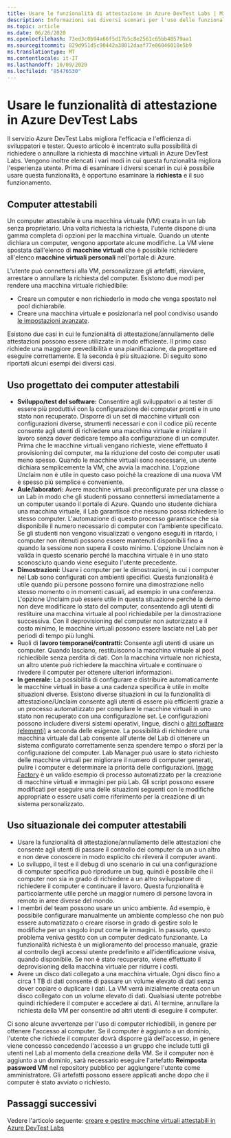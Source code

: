 ```yaml
---
title: Usare le funzionalità di attestazione in Azure DevTest Labs | Microsoft Docs
description: Informazioni sui diversi scenari per l'uso delle funzionalità Claim/Unclaim di Azure DevTest Labs
ms.topic: article
ms.date: 06/26/2020
ms.openlocfilehash: 73ed3c0b94a66f5d17b5c8e2561c65bb48579aa1
ms.sourcegitcommit: 829d951d5c90442a38012daaf77e86046018e5b9
ms.translationtype: MT
ms.contentlocale: it-IT
ms.lasthandoff: 10/09/2020
ms.locfileid: "85476530"
---
```

# <a name="use-claim-capabilities-in-azure-devtest-labs"></a>Usare le funzionalità di attestazione in Azure DevTest Labs
Il servizio Azure DevTest Labs migliora l'efficacia e l'efficienza di sviluppatori e tester. Questo articolo è incentrato sulla possibilità di richiedere o annullare la richiesta di macchine virtuali in Azure DevTest Labs. Vengono inoltre elencati i vari modi in cui questa funzionalità migliora l'esperienza utente. Prima di esaminare i diversi scenari in cui è possibile usare questa funzionalità, è opportuno esaminare la **richiesta** e il suo funzionamento.

## <a name="claimable-machines"></a>Computer attestabili
Un computer attestabile è una macchina virtuale (VM) creata in un lab senza proprietario. Una volta richiesta la richiesta, l'utente dispone di una gamma completa di opzioni per la macchina virtuale. Quando un utente dichiara un computer, vengono apportate alcune modifiche. La VM viene spostata dall'elenco di **macchine virtuali** che è possibile richiedere all'elenco **macchine virtuali personali** nell'portale di Azure. 

L'utente può connettersi alla VM, personalizzare gli artefatti, riavviare, arrestare o annullare la richiesta del computer. Esistono due modi per rendere una macchina virtuale richiedibile:

- Creare un computer e non richiederlo in modo che venga spostato nel pool dichiarabile. 
- Creare una macchina virtuale e posizionarla nel pool condiviso usando [le impostazioni avanzate](https://azure.microsoft.com/updates/azure-devtest-labs-claim-lab-vms-from-a-shared-pool/).

Esistono due casi in cui le funzionalità di attestazione/annullamento delle attestazioni possono essere utilizzate in modo efficiente. Il primo caso richiede una maggiore prevedibilità e una pianificazione, da progettare ed eseguire correttamente. E la seconda è più situazione. Di seguito sono riportati alcuni esempi dei diversi casi.

## <a name="designed-use-of-claimable-machines"></a>Uso progettato dei computer attestabili

- **Sviluppo/test del software:** Consentire agli sviluppatori o ai tester di essere più produttivi con la configurazione dei computer pronti e in uno stato non recuperato. Disporre di un set di macchine virtuali con configurazioni diverse, strumenti necessari e con il codice più recente consente agli utenti di richiedere una macchina virtuale e iniziare il lavoro senza dover dedicare tempo alla configurazione di un computer. Prima che le macchine virtuali vengano richieste, viene effettuato il provisioning dei computer, ma la riduzione del costo dei computer usati meno spesso. Quando le macchine virtuali sono necessarie, un utente dichiara semplicemente la VM, che avvia la macchina. L'opzione Unclaim non è utile in questo caso poiché la creazione di una nuova VM è spesso più semplice e conveniente.
- **Aule/laboratori:** Avere macchine virtuali preconfigurate per una classe o un Lab in modo che gli studenti possano connettersi immediatamente a un computer usando il portale di Azure.  Quando uno studente dichiara una macchina virtuale, il Lab garantisce che nessuno possa richiedere lo stesso computer. L'automazione di questo processo garantisce che sia disponibile il numero necessario di computer con l'ambiente specificato. Se gli studenti non vengono visualizzati o vengono eseguiti in ritardo, i computer non ritenuti possono essere mantenuti disponibili fino a quando la sessione non supera il costo minimo. L'opzione Unclaim non è valida in questo scenario perché la macchina virtuale è in uno stato sconosciuto quando viene eseguito l'utente precedente.
- **Dimostrazioni:** Usare i computer per le dimostrazioni, in cui i computer nel Lab sono configurati con ambienti specifici. Questa funzionalità è utile quando più persone possono fornire una dimostrazione nello stesso momento o in momenti casuali, ad esempio in una conferenza. L'opzione Unclaim può essere utile in questa situazione perché la demo non deve modificare lo stato del computer, consentendo agli utenti di restituire una macchina virtuale al pool richiedabile per la dimostrazione successiva. Con il deprovisioning del computer non autorizzato e il costo minimo, le macchine virtuali possono essere lasciate nel Lab per periodi di tempo più lunghi.
- Ruoli di **lavoro temporanei/contratti:** Consente agli utenti di usare un computer. Quando lasciano, restituiscono la macchina virtuale al pool richiedibile senza perdita di dati. Con la macchina virtuale non richiesta, un altro utente può richiedere la macchina virtuale e continuare o rivedere il computer per ottenere ulteriori informazioni.
- **In generale:** La possibilità di configurare e distribuire automaticamente le macchine virtuali in base a una cadenza specifica è utile in molte situazioni diverse. Esistono diverse situazioni in cui la funzionalità di attestazione/Unclaim consente agli utenti di essere più efficienti grazie a un processo automatizzato per compilare le macchine virtuali in uno stato non recuperato con una configurazione set. Le configurazioni possono includere diversi sistemi operativi, lingue, dischi o [altri software (elementi)](devtest-lab-artifact-author.md) a seconda delle esigenze. La possibilità di richiedere una macchina virtuale dal Lab consente all'utente del Lab di ottenere un sistema configurato correttamente senza spendere tempo o sforzi per la configurazione del computer. Lab Manager può usare lo stato richiesto delle macchine virtuali per migliorare il numero di computer generati, pulire i computer e determinare la priorità delle configurazioni. [Image Factory](image-factory-create.md) è un valido esempio di processo automatizzato per la creazione di macchine virtuali e immagini per più Lab. Gli script possono essere modificati per eseguire una delle situazioni seguenti con le modifiche appropriate o essere usati come riferimento per la creazione di un sistema personalizzato.

## <a name="situational-use-of-claimable-machines"></a>Uso situazionale dei computer attestabili

- Usare la funzionalità di attestazione/annullamento delle attestazioni che consente agli utenti di passare il controllo dei computer da un a un altro e non deve conoscere in modo esplicito chi rileverà il computer avanti.
- Lo sviluppo, il test e il debug di uno scenario in cui una configurazione di computer specifica può riprodurre un bug, quindi è possibile che il computer non sia in grado di richiedere a un altro sviluppatore di richiedere il computer e continuare il lavoro. Questa funzionalità è particolarmente utile perché un maggior numero di persone lavora in remoto in aree diverse del mondo. 
- I membri del team possono usare un unico ambiente. Ad esempio, è possibile configurare manualmente un ambiente complesso che non può essere automatizzato o creare risorse in grado di gestire solo le modifiche per un singolo input come le immagini. In passato, questo problema veniva gestito con un computer dedicato funzionante. La funzionalità richiesta è un miglioramento del processo manuale, grazie al controllo degli accessi utente predefinito e all'identificazione visiva, quando disponibile. Se non è stato recuperato, viene effettuato il deprovisioning della macchina virtuale per ridurre i costi.
- Avere un disco dati collegato a una macchina virtuale. Ogni disco fino a circa 1 TB di dati consente di passare un volume elevato di dati senza dover copiare o duplicare i dati. La VM verrà inizialmente creata con un disco collegato con un volume elevato di dati.  Qualsiasi utente potrebbe quindi richiedere il computer e accedere ai dati. Al termine, annullare la richiesta della VM per consentire ad altri utenti di eseguire il computer.

Ci sono alcune avvertenze per l'uso di computer richiedibili, in genere per ottenere l'accesso al computer. Se il computer è aggiunto a un dominio, l'utente che richiede il computer dovrà disporre già dell'accesso, in genere viene concesso concedendo l'accesso a un gruppo che include tutti gli utenti nel Lab al momento della creazione della VM. Se il computer non è aggiunto a un dominio, sarà necessario eseguire l'artefatto **Reimposta password VM** nel repository pubblico per aggiungere l'utente come amministratore.  Gli artefatti possono essere applicati anche dopo che il computer è stato avviato o richiesto.

## <a name="next-steps"></a>Passaggi successivi
Vedere l'articolo seguente: [creare e gestire macchine virtuali attestabili in Azure DevTest Labs](devtest-lab-add-claimable-vm.md)

